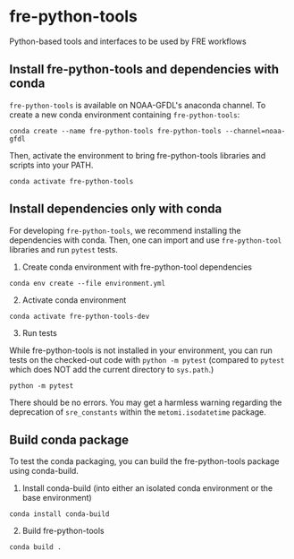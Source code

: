 # fre-python-tools
Python-based tools and interfaces to be used by FRE workflows

## Install fre-python-tools and dependencies with conda

`fre-python-tools` is available on NOAA-GFDL's anaconda channel.
To create a new conda environment containing `fre-python-tools`:

```
conda create --name fre-python-tools fre-python-tools --channel=noaa-gfdl
```

Then, activate the environment to bring fre-python-tools libraries and scripts into your PATH.

```
conda activate fre-python-tools
```

## Install dependencies only with conda

For developing `fre-python-tools`, we recommend installing the dependencies
with conda. Then, one can import and use `fre-python-tool` libraries
and run `pytest` tests.

1. Create conda environment with fre-python-tool dependencies
```
conda env create --file environment.yml
```

2. Activate conda environment

```
conda activate fre-python-tools-dev
```

3. Run tests

While fre-python-tools is not installed in your environment,
you can run tests on the checked-out code with `python -m pytest`
(compared to `pytest` which does NOT add the current directory to `sys.path`.)

```
python -m pytest
```

There should be no errors. You may get a harmless
warning regarding the deprecation of `sre_constants` within the `metomi.isodatetime`
package.

## Build conda package

To test the conda packaging, you can build the fre-python-tools package using conda-build.

1. Install conda-build (into either an isolated conda environment or the base environment)

```
conda install conda-build
```

2. Build fre-python-tools

```
conda build .
```
